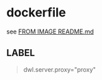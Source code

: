 # dockerfile

see [FROM IMAGE README.md](https://github.com/davask/d-apache2)

## LABEL

> dwl.server.proxy="proxy"
